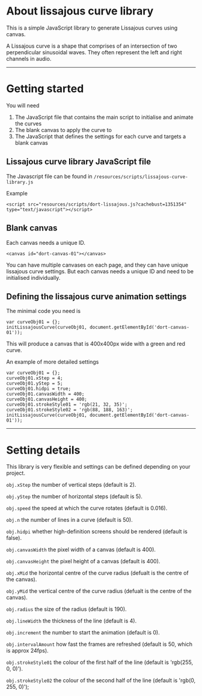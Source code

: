 # About lissajous curve library
This is a simple JavaScript library to generate Lissajous curves using canvas.

A Lissajous curve is a shape that comprises of an intersection of two perpendicular sinusoidal waves. They often represent the left and right channels in audio.

***
# Getting started
You will need
1. The JavaScript file that contains the main script to initialise and animate the curves
2. The blank canvas to apply the curve to
3. The JavaScript that defines the settings for each curve and targets a blank canvas

## Lissajous curve library JavaScript file

The Javascript file can be found in `/resources/scripts/lissajous-curve-library.js`

Example

    <script src="resources/scripts/dort-lissajous.js?cachebust=1351354" type="text/javascript"></script>


## Blank canvas
Each canvas needs a unique ID.

    <canvas id="dort-canvas-01"></canvas>

You can have multiple canvases on each page, and they can have unique lissajous curve settings. But each canvas needs a unique ID and need to be initialised individually.

## Defining the lissajous curve animation settings
The minimal code you need is

    var curveObj01 = {};
    initLissajousCurve(curveObj01, document.getElementById('dort-canvas-01'));

This will produce a canvas that is 400x400px wide with a green and red curve.

An example of more detailed settings 

    var curveObj01 = {};
    curveObj01.xStep = 4;
    curveObj01.yStep = 5;
    curveObj01.hidpi = true;
    curveObj01.canvasWidth = 400;
    curveObj01.canvasHeight = 400;
    curveObj01.strokeStyle01 = 'rgb(21, 32, 35)';
    curveObj01.strokeStyle02 = 'rgb(88, 188, 163)';
    initLissajousCurve(curveObj01, document.getElementById('dort-canvas-01'));

***
# Setting details

This library is very flexible and settings can be defined depending on your project.

`obj.xStep` the number of vertical steps (default is 2).

`obj.yStep` the number of horizontal steps (default is 5).

`obj.speed` the speed at which the curve rotates (default is 0.016).

`obj.n` the number of lines in a curve (default is 50).

`obj.hidpi` whether high-definition screens should be rendered (default is false).

`obj.canvasWidth` the pixel width of a canvas (default is 400).

`obj.canvasHeight` the pixel height of a canvas (default is 400).

`obj.xMid` the horizontal centre of the curve radius (defualt is the centre of the canvas).

`obj.yMid` the vertical centre of the curve radius (defualt is the centre of the canvas).

`obj.radius` the size of the radius (default is 190).

`obj.lineWidth` the thickness of the line (default is 4).

`obj.increment` the number to start the animation (default is 0).

`obj.intervalAmount` how fast the frames are refreshed (default is 50, which is approx 24fps).

`obj.strokeStyle01` the colour of the first half of the line (default is 'rgb(255, 0, 0)').

`obj.strokeStyle02` the colour of the second half of the line (default is 'rgb(0, 255, 0)');